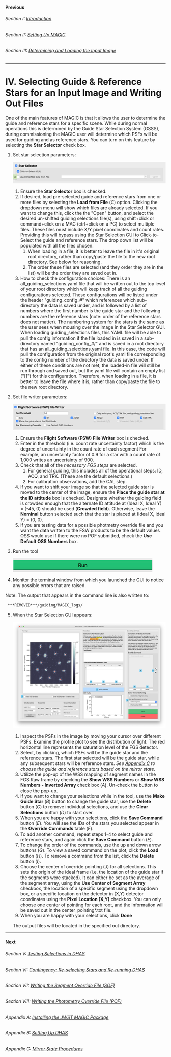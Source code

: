 #### Previous

###### Section I: [Introduction](i_introduction.md)

###### Section II: [Setting Up MAGIC](ii_setting_up.md)

###### Section III: [Determining and Loading the Input Image](iii_determining_and_loading_the_input_image.md)

--------------------------

IV.	Selecting Guide & Reference Stars for an Input Image and Writing Out Files
==============================================================================
One of the main features of MAGIC is that it allows the user to determine the guide and reference stars for a specific scene. While during normal operations this is determined by the Guide Star Selection System (GSSS), during commissioning the MAGIC user will determine which PSFs will be used for guiding and as reference stars. You can turn on this feature by selecting the **Star Selector** check box.

1. Set star selection parameters:

   ![Star Selection section of the Main GUI](./figs/figure7_main_star_selection.png)

   1. Ensure the **Star Selector** box is checked.
   2. If desired, load pre-selected guide and reference stars from one or more files by selecting the **Load from File** (*C*) option. Clicking the dropdown menu will show which files are already selected. If you want to change this, click the the "Open" button, and select the desired un-shifted guiding selections file(s), using shift+click or command+click on a MAC (ctrl+click on a PC) to select multiple files. These files must include X/Y pixel coordinates and count rates. Providing this will bypass using the Star Selection GUI to Click-to-Select the guide and reference stars. The drop down list will be populated with all the files chosen.
      1. When loading in a file, it is better to leave the file in it's original root directory, rather than copy/paste the file to the new root directory. See below for reasoning.
      2. The order these files are selected (and they order they are in the list) will be the order they are saved out in.
   3. How to check the configuration choices: There is an all_guiding_selections.yaml file that will be written out to the top level of your root directory which will keep track of all the guiding configurations selected. These configurations will be listed under the header "guiding_config_#" which references which sub-directory the data is saved under, and is followed by a list of numbers where the first number is the guide star and the following numbers are the reference stars (note: order of the reference stars does not matter). The numbering system for the stars is the same as the user sees when mousing over the image in the Star Selector GUI. When loading guiding_selections files, this YAML file will be able to pull the config information if the file loaded in is saved in a sub-directory named "guiding_config_#/" and is saved in a root directory that has an all_guiding_selections.yaml file. In this case, the code will pull the configuration from the original root's yaml file corresponding to the config number of the directory the data is saved under. If either of these conditions are not met, the loaded-in file will still be run through and saved out, but the yaml file will contain an empty list ("[]") for this configuration. Therefore, when loading in a file, it is better to leave the file where it is, rather than copy/paste the file to the new root directory.

2. Set file writer parameters:

   ![Flight Software file writer section for the Main GUI](./figs/figure8_main_fsw_write.png)

   1. Ensure the **Flight Software (FSW) File Writer** box is checked.
   2. Enter in the threshold (i.e. count rate uncertainty factor) which is the degree of uncertainty in the count rate of each segment For example, an uncertainty factor of 0.9 for a star with a count rate of 1,000 writes an uncertainty of 900.
   3. Check that all of the *necessary FGS steps* are selected.
      1. For general guiding, this includes all of the operational steps: ID, ACQ, and TRK. (These are the default selections.)
      2. For calibration observations, add the CAL step.
   4. If you want to shift your image so that the selected guide star is moved to the center of the image, ensure the **Place the guide star at the ID attitude** box is checked. Designate whether the guiding field is crowded enough that the alternate ID attitude at (Ideal X, Ideal Y) = (-45, 0) should be used (**Crowded field**). Otherwise, leave the **Nominal** button selected such that the star is placed at (Ideal X, Ideal Y) = (0, 0).
   5. If you are testing data for a possible photmetry override file and you want the data written to the FSW products to be the default values OSS would use if there were no POF submitted, check the **Use Default OSS Numbers** box.

3. Run the tool

   ![Run MAGIC](./figs/figure_a_run.png)

4. Monitor the terminal window from which you launched the GUI to notice any possible errors that are raised.

  Note:	The output that appears in the command line is also written to:

     ***REMOVED***/guiding/MAGIC_logs/

5. When the Star Selection GUI appears:

   ![Star Selection GUI window](./figs/figure9_star_selection2.png)

   1. Inspect the PSFs in the image by moving your cursor over different PSFs. Examine the profile plot to see the distribution of light. The red horizontal line represents the saturation level of the FGS detector.
   2. Select, by clicking, which PSFs will be the guide star and the reference stars. The first star selected will be the guide star, while any subsequent stars will be reference stars. *See [Appendix C](appendix_c_mirror_states.md) to choose the guide and reference stars based on the mirror state.*
   3. Utilize the pop-up of the WSS mapping of segment names in the FGS Raw frame by checking the **Show WSS Numbers** or **Show WSS Numbers - Inverted Array** check box (*A*). Un-check the button to close the pop-up.
   3. If you want to change your selections while in the tool, use the **Make Guide Star** (*B*) button to change the guide star, use the **Delete** button (*C*) to remove individual selections, and use the **Clear Selections** button (*D*) to start over.
   4. When you are happy with your selections, click the **Save Command** button (*E*). You will see the IDs of the stars you selected appear in the **Override Commands** table (*F*).
   5. To add another command, repeat steps 1-4 to select guide and reference stars, and again click the **Save Command** button (*E*).
   6. To change the order of the commands, use the up and down arrow buttons (*G*). To view a saved command on the plot, click the **Load** button (*H*).  To remove a command from the list, click the **Delete** button (*I*).
   7. Choose the center of override pointing (*J*) for all selections. This sets the origin of the ideal frame (i.e. the location of the guide star if the segments were stacked). It can either be set as the average of the segment array, using the **Use Center of Segment Array** checkbox, the location of a specific segment using the dropdown box, or a specific location on the detector in (X,Y) detector coordinates using the **Pixel Location (X,Y)** checkbox. You can only choose one center of pointing for each root, and the information will be saved out in the center_pointing*.txt file.
   8. When you are happy with your selections, click **Done**  

   The output files will be located in the specified out directory.

---------------------------------

#### Next

###### Section V: [Testing Selections in DHAS](v_testing_in_dhas.md)

###### Section VI: [Contingency: Re-selecting Stars and Re-running DHAS](vi_contingency_reselect_stars.md)

###### Section VII: [Writing the Segment Override File (SOF)](vii_write_sof.md)

###### Section VIII: [Writing the Photometry Override File (POF)](viii_write_pof.md)

###### Appendix A: [Installing the JWST MAGIC Package](appendix_a_installing_magic.md)

###### Appendix B: [Setting Up DHAS](appendix_b_opening_dhas.md)

###### Appendix C: [Mirror State Procedures](appendix_c_mirror_states.md)
